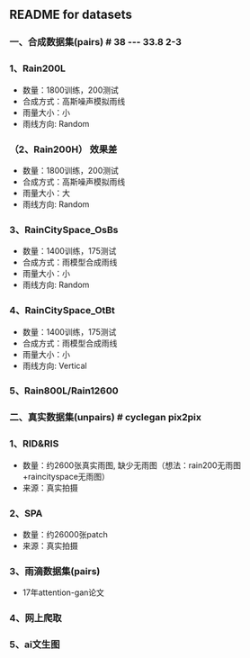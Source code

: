 ## README for datasets
### 一、合成数据集(pairs)   # 38 ---  33.8  2-3
### 1、Rain200L
 - 数量：1800训练，200测试
 - 合成方式：高斯噪声模拟雨线
 - 雨量大小：小
 - 雨线方向: Random
### （2、Rain200H） 效果差
 - 数量：1800训练，200测试
 - 合成方式：高斯噪声模拟雨线
 - 雨量大小：大
 - 雨线方向: Random
### 3、RainCitySpace_OsBs
 - 数量：1400训练，175测试
 - 合成方式：雨模型合成雨线
 - 雨量大小：小
 - 雨线方向: Random
### 4、RainCitySpace_OtBt
 - 数量：1400训练，175测试
 - 合成方式：雨模型合成雨线
 - 雨量大小：小
 - 雨线方向: Vertical

### 5、Rain800L/Rain12600

### 二、真实数据集(unpairs)    # cyclegan pix2pix
### 1、RID&RIS
 - 数量：约2600张真实雨图, 缺少无雨图（想法：rain200无雨图+raincityspace无雨图）
 - 来源：真实拍摄
### 2、SPA
 - 数量：约26000张patch
 - 来源：真实拍摄
### 3、雨滴数据集(pairs)
 - 17年attention-gan论文

### 4、网上爬取

### 5、ai文生图
